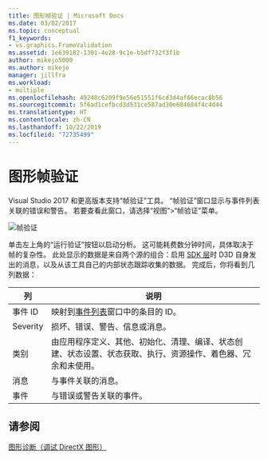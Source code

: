 ```yaml
---
title: 图形帧验证 | Microsoft Docs
ms.date: 03/02/2017
ms.topic: conceptual
f1_keywords:
- vs.graphics.FrameValidation
ms.assetid: 1e639182-1301-4e28-9c1e-b5df732f3f1b
author: mikejo5000
ms.author: mikejo
manager: jillfra
ms.workload:
- multiple
ms.openlocfilehash: 49248c6209f9e56e51551f6cd3d4af66ecac8b56
ms.sourcegitcommit: 5f6ad1cefbcd3d531ce587ad30e684684f4c4d44
ms.translationtype: HT
ms.contentlocale: zh-CN
ms.lasthandoff: 10/22/2019
ms.locfileid: "72735499"
---
```

# <a name="graphics-frame-validation"></a>图形帧验证
<!-- VERSIONLESS -->
Visual Studio 2017 和更高版本支持“帧验证”工具。  “帧验证”窗口显示与事件列表关联的错误和警告。  若要查看此窗口，请选择“视图”>“帧验证”菜单。

![帧验证](media/gfx_diag_frame_validation.png)

单击左上角的“运行验证”按钮以启动分析。  这可能耗费数分钟时间，具体取决于帧的复杂性。  此处显示的数据是来自两个源的组合：启用 [SDK 层](/windows/desktop/direct3d11/overviews-direct3d-11-devices-layers)时 D3D 自身发出的消息，以及从该工具自己的内部状态跟踪收集的数据。 完成后，你将看到几列数据：

| **列** | **说明** |
|------------| - |
| 事件 ID | 映射到[事件列表](graphics-event-list.md)窗口中的条目的 ID。 |
| Severity | 损坏、错误、警告、信息或消息。 |
| 类别 | 由应用程序定义、其他、初始化、清理、编译、状态创建、状态设置、状态获取、执行、资源操作、着色器、冗余和未使用。 |
| 消息 | 与事件关联的消息。 |
| 事件 | 与错误或警告关联的事件。 |

## <a name="see-also"></a>请参阅
[图形诊断（调试 DirectX 图形）](visual-studio-graphics-diagnostics.md)
<!-- /VERSIONLESS -->